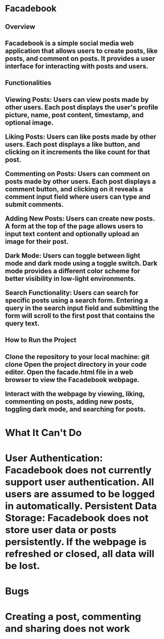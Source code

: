 <h1>Facadebook</h1>


<h2>Overview<h2>

Facadebook is a simple social media web application that allows users to create posts, like posts, and comment on posts. It provides a user interface for interacting with posts and users.

<h2>Functionalities<h2>

Viewing Posts: Users can view posts made by other users. Each post displays the user's profile picture, name, post content, timestamp, and optional image.

Liking Posts: Users can like posts made by other users. Each post displays a like button, and clicking on it increments the like count for that post.

Commenting on Posts: Users can comment on posts made by other users. Each post displays a comment button, and clicking on it reveals a comment input field where users can type and submit comments.

Adding New Posts: Users can create new posts. A form at the top of the page allows users to input text content and optionally upload an image for their post.

Dark Mode: Users can toggle between light mode and dark mode using a toggle switch. Dark mode provides a different color scheme for better visibility in low-light environments.

Search Functionality: Users can search for specific posts using a search form. Entering a query in the search input field and submitting the form will scroll to the first post that contains the query text.


<h2>How to Run the Project<h2>
Clone the repository to your local machine: git clone <repository-url>
Open the project directory in your code editor.
Open the facade.html file in a web browser to view the Facadebook webpage.

Interact with the webpage by viewing, liking, commenting on posts, adding new posts, toggling dark mode, and searching for posts.


<h2>What It Can't Do<h2>
User Authentication: Facadebook does not currently support user authentication. All users are assumed to be logged in automatically.
Persistent Data Storage: Facadebook does not store user data or posts persistently. If the webpage is refreshed or closed, all data will be lost.

<h2>Bugs<h2>
Creating a post, commenting and sharing does not work

